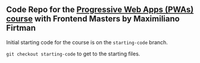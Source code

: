 ## Code Repo for the [Progressive Web Apps (PWAs) course](https://frontendmasters.com/courses/pwas/) with Frontend Masters by Maximiliano Firtman

Initial starting code for the course is on the `starting-code` branch. 

`git checkout starting-code` to get to the starting files.